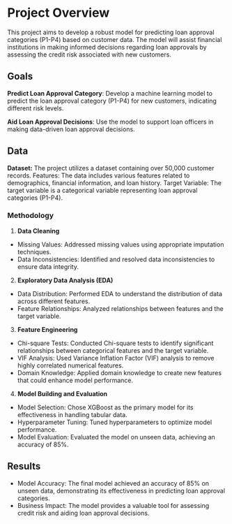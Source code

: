 # **Project Overview**
This project aims to develop a robust model for predicting loan approval categories (P1-P4) based on customer data. The model will assist financial institutions in making informed decisions regarding loan approvals by assessing the credit risk associated with new customers.

## **Goals**
**Predict Loan Approval Category**: Develop a machine learning model to predict the loan approval category (P1-P4) for new customers, indicating different risk levels.

**Aid Loan Approval Decisions**: Use the model to support loan officers in making data-driven loan approval decisions.
## **Data**
**Dataset:**
The project utilizes a dataset containing over 50,000 customer records.
Features: The data includes various features related to demographics, financial information, and loan history.
Target Variable: The target variable is a categorical variable representing loan approval categories (P1-P4).
### **Methodology**
1. **Data Cleaning**
- Missing Values: Addressed missing values using appropriate imputation techniques.
- Data Inconsistencies: Identified and resolved data inconsistencies to ensure data integrity.
2. **Exploratory Data Analysis (EDA)**
- Data Distribution: Performed EDA to understand the distribution of data across different features.
- Feature Relationships: Analyzed relationships between features and the target variable.
3. **Feature Engineering**
- Chi-square Tests: Conducted Chi-square tests to identify significant relationships between categorical features and the target variable.
- VIF Analysis: Used Variance Inflation Factor (VIF) analysis to remove highly correlated numerical features.
- Domain Knowledge: Applied domain knowledge to create new features that could enhance model performance.
4. **Model Building and Evaluation**
- Model Selection: Chose XGBoost as the primary model for its effectiveness in handling tabular data.
- Hyperparameter Tuning: Tuned hyperparameters to optimize model performance.
- Model Evaluation: Evaluated the model on unseen data, achieving an accuracy of 85%.
## **Results**
- Model Accuracy: The final model achieved an accuracy of 85% on unseen data, demonstrating its effectiveness in predicting loan approval categories.
- Business Impact: The model provides a valuable tool for assessing credit risk and aiding loan approval decisions.
